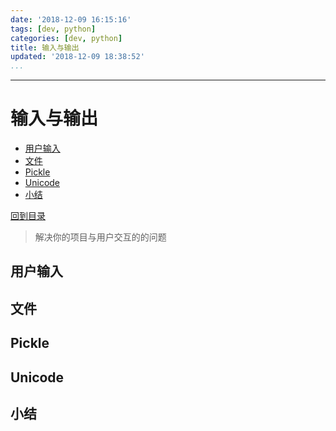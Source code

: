 ```yaml
---
date: '2018-12-09 16:15:16'
tags: [dev, python]
categories: [dev, python]
title: 输入与输出
updated: '2018-12-09 18:38:52'
...
```

---
# 输入与输出
<!-- MarkdownTOC -->

- [用户输入](#%E7%94%A8%E6%88%B7%E8%BE%93%E5%85%A5)
- [文件](#%E6%96%87%E4%BB%B6)
- [Pickle](#pickle)
- [Unicode](#unicode)
- [小结](#%E5%B0%8F%E7%BB%93)

<!-- /MarkdownTOC -->
[回到目录](./index.md)

> 解决你的项目与用户交互的的问题

<a id="%E7%94%A8%E6%88%B7%E8%BE%93%E5%85%A5"></a>
## 用户输入

<a id="%E6%96%87%E4%BB%B6"></a>
## 文件

<a id="pickle"></a>
## Pickle

<a id="unicode"></a>
## Unicode

<a id="%E5%B0%8F%E7%BB%93"></a>
## 小结

